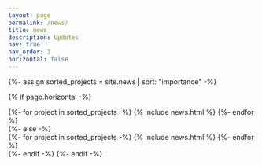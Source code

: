 ```yaml
---
layout: page
permalink: /news/
title: news
description: Updates
nav: true
nav_order: 3
horizontal: false
---
```


<!-- pages/news.md -->
<div class="projects">

<!-- Display projects without categories -->
  {%- assign sorted_projects = site.news | sort: "importance" -%}
  <!-- Generate cards for each project -->
  {% if page.horizontal -%}
  <div class="container">
    <div class="row row-cols-2">
    {%- for project in sorted_projects -%}
      {% include news.html %}
    {%- endfor %}
    </div>
  </div>
  {%- else -%}
  <div class="grid">
    {%- for project in sorted_projects -%}
      {% include news.html %}
    {%- endfor %}
  </div>
  {%- endif -%}
{%- endif -%}
</div>
